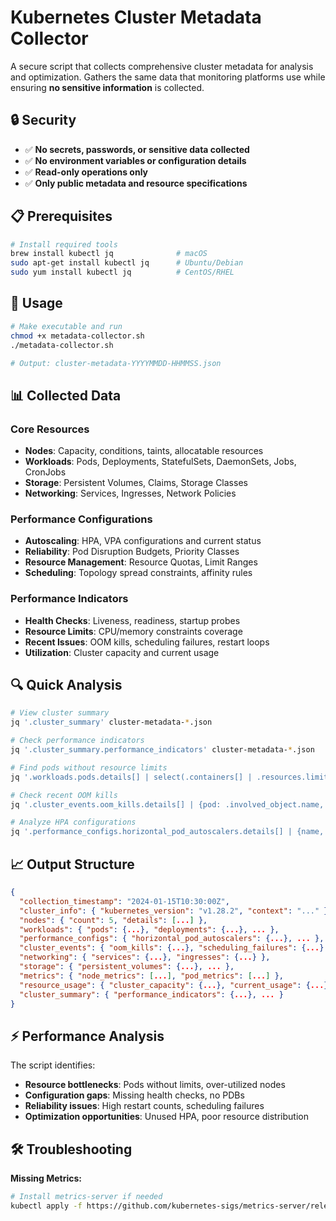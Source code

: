 # Kubernetes Cluster Metadata Collector

A secure script that collects comprehensive cluster metadata for analysis and optimization. Gathers the same data that monitoring platforms use while ensuring **no sensitive information** is collected.

## 🔒 Security

- ✅ **No secrets, passwords, or sensitive data collected**
- ✅ **No environment variables or configuration details**
- ✅ **Read-only operations only**
- ✅ **Only public metadata and resource specifications**

## 📋 Prerequisites

```bash
# Install required tools
brew install kubectl jq              # macOS
sudo apt-get install kubectl jq      # Ubuntu/Debian
sudo yum install kubectl jq          # CentOS/RHEL
```

## 🚀 Usage

```bash
# Make executable and run
chmod +x metadata-collector.sh
./metadata-collector.sh

# Output: cluster-metadata-YYYYMMDD-HHMMSS.json
```

## 📊 Collected Data

### **Core Resources**
- **Nodes**: Capacity, conditions, taints, allocatable resources
- **Workloads**: Pods, Deployments, StatefulSets, DaemonSets, Jobs, CronJobs
- **Storage**: Persistent Volumes, Claims, Storage Classes
- **Networking**: Services, Ingresses, Network Policies

### **Performance Configurations**
- **Autoscaling**: HPA, VPA configurations and current status
- **Reliability**: Pod Disruption Budgets, Priority Classes
- **Resource Management**: Resource Quotas, Limit Ranges
- **Scheduling**: Topology spread constraints, affinity rules

### **Performance Indicators**
- **Health Checks**: Liveness, readiness, startup probes
- **Resource Limits**: CPU/memory constraints coverage
- **Recent Issues**: OOM kills, scheduling failures, restart loops
- **Utilization**: Cluster capacity and current usage

## 🔍 Quick Analysis

```bash
# View cluster summary
jq '.cluster_summary' cluster-metadata-*.json

# Check performance indicators
jq '.cluster_summary.performance_indicators' cluster-metadata-*.json

# Find pods without resource limits
jq '.workloads.pods.details[] | select(.containers[] | .resources.limits == null) | {name, namespace}' cluster-metadata-*.json

# Check recent OOM kills
jq '.cluster_events.oom_kills.details[] | {pod: .involved_object.name, namespace: .involved_object.namespace}' cluster-metadata-*.json

# Analyze HPA configurations
jq '.performance_configs.horizontal_pod_autoscalers.details[] | {name, namespace, min_replicas, max_replicas}' cluster-metadata-*.json
```

## 📈 Output Structure

```json
{
  "collection_timestamp": "2024-01-15T10:30:00Z",
  "cluster_info": { "kubernetes_version": "v1.28.2", "context": "..." },
  "nodes": { "count": 5, "details": [...] },
  "workloads": { "pods": {...}, "deployments": {...}, ... },
  "performance_configs": { "horizontal_pod_autoscalers": {...}, ... },
  "cluster_events": { "oom_kills": {...}, "scheduling_failures": {...} },
  "networking": { "services": {...}, "ingresses": {...} },
  "storage": { "persistent_volumes": {...}, ... },
  "metrics": { "node_metrics": [...], "pod_metrics": [...] },
  "resource_usage": { "cluster_capacity": {...}, "current_usage": {...} },
  "cluster_summary": { "performance_indicators": {...}, ... }
}
```

## ⚡ Performance Analysis

The script identifies:
- **Resource bottlenecks**: Pods without limits, over-utilized nodes
- **Configuration gaps**: Missing health checks, no PDBs
- **Reliability issues**: High restart counts, scheduling failures
- **Optimization opportunities**: Unused HPA, poor resource distribution

## 🛠️ Troubleshooting

**Missing Metrics:**
```bash
# Install metrics-server if needed
kubectl apply -f https://github.com/kubernetes-sigs/metrics-server/releases/latest/download/components.yaml
```
